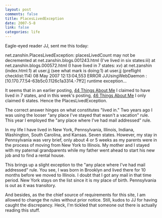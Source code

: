 ```yaml
--- 
layout: post
comments: false
title: PlacesLivedException
date: 2007-5-8
link: false
categories: life
---
```

Eagle-eyed reader JJ, sent me this today:

net.zanshin.PlacesLivedException: placesLivedCount may not be decremented
at net.zanshin.blogs.001243.html (I've lived in six states:iii)
at net.zanshin.blogs.000572.html (I have lived in 7 states: xv)
at net.zanshin (index.html:1)
at user.jj (see what mark is doing:1)
at user.jj (preflight checklist:114)
08 May 2007 12:13:04,553 ERROR JJUsingWebDaemon : [10.170.77.54-63b5c0.1126c1a3314.-7ff2] runtime exception...

It seems that in an earlier posting, <a href="http://www.zanshin.net/blogs/000572.html" title="44 Things About Me">44 Things About Me</a> I claimed to have lived in 7 states, and in this week's posting, <a href="http://www.zanshin.net/blogs/001243.html" title="46 Things About Me">46 Things About Me</a> I only claimed 6 states.  Hence the PlacesLivedException.

The correct answer hinges on what constitutes "lived in."  Two years ago I was using the looser "any place I've stayed that wasn't a vacation" rule.  This year I employed the "any place where I've had mail addressed" rule.

In my life I have lived in New York, Pennsylvania, Illinois, Indiana, Washington, South Carolina, and Kansas.  Seven states.  However, my stay in Pennsylvania was very brief, only about 4 or 5 weeks as my parents were in the process of moving from New York to Illinois.  My mother and I stayed with my paternal grandparents while my father went ahead to start his new job and to find a rental house.

This brings up a slight exception to the "any place where I've had mail addressed" rule.  You see, I was born in Brooklyn and lived there for 10 months before we moved to Illinois.  I doubt that I got any mail in that time period.  New York stays on the list since it is my place of birth.  Pennsylvania is out as it was transitory.

And besides, as the the chief source of requirements for this site, I am allowed to change the rules without prior notice.  Still, kudos to JJ for having caught the discrepancy.  Heck, I'm tickled that someone out there is actually reading this stuff.
